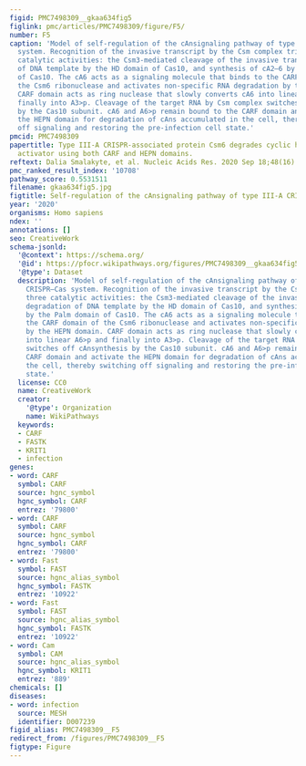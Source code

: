 ```yaml
---
figid: PMC7498309__gkaa634fig5
figlink: pmc/articles/PMC7498309/figure/F5/
number: F5
caption: 'Model of self-regulation of the cAnsignaling pathway of type III-A CRISPR–Cas
  system. Recognition of the invasive transcript by the Csm complex triggers three
  catalytic activities: the Csm3-mediated cleavage of the invasive transcript, degradation
  of DNA template by the HD domain of Cas10, and synthesis of cA2–6 by the Palm domain
  of Cas10. The cA6 acts as a signaling molecule that binds to the CARF domain of
  the Csm6 ribonuclease and activates non-specific RNA degradation by the HEPN domain.
  CARF domain acts as ring nuclease that slowly converts cA6 into linear A6>p and
  finally into A3>p. Cleavage of the target RNA by Csm complex switches off cAnsynthesis
  by the Cas10 subunit. cA6 and A6>p remain bound to the CARF domain and activate
  the HEPN domain for degradation of cAns accumulated in the cell, thereby switching
  off signaling and restoring the pre-infection cell state.'
pmcid: PMC7498309
papertitle: Type III-A CRISPR-associated protein Csm6 degrades cyclic hexa-adenylate
  activator using both CARF and HEPN domains.
reftext: Dalia Smalakyte, et al. Nucleic Acids Res. 2020 Sep 18;48(16):9204-9217.
pmc_ranked_result_index: '10708'
pathway_score: 0.5531511
filename: gkaa634fig5.jpg
figtitle: Self-regulation of the cAnsignaling pathway of type III-A CRISPR–Cas system
year: '2020'
organisms: Homo sapiens
ndex: ''
annotations: []
seo: CreativeWork
schema-jsonld:
  '@context': https://schema.org/
  '@id': https://pfocr.wikipathways.org/figures/PMC7498309__gkaa634fig5.html
  '@type': Dataset
  description: 'Model of self-regulation of the cAnsignaling pathway of type III-A
    CRISPR–Cas system. Recognition of the invasive transcript by the Csm complex triggers
    three catalytic activities: the Csm3-mediated cleavage of the invasive transcript,
    degradation of DNA template by the HD domain of Cas10, and synthesis of cA2–6
    by the Palm domain of Cas10. The cA6 acts as a signaling molecule that binds to
    the CARF domain of the Csm6 ribonuclease and activates non-specific RNA degradation
    by the HEPN domain. CARF domain acts as ring nuclease that slowly converts cA6
    into linear A6>p and finally into A3>p. Cleavage of the target RNA by Csm complex
    switches off cAnsynthesis by the Cas10 subunit. cA6 and A6>p remain bound to the
    CARF domain and activate the HEPN domain for degradation of cAns accumulated in
    the cell, thereby switching off signaling and restoring the pre-infection cell
    state.'
  license: CC0
  name: CreativeWork
  creator:
    '@type': Organization
    name: WikiPathways
  keywords:
  - CARF
  - FASTK
  - KRIT1
  - infection
genes:
- word: CARF
  symbol: CARF
  source: hgnc_symbol
  hgnc_symbol: CARF
  entrez: '79800'
- word: CARF
  symbol: CARF
  source: hgnc_symbol
  hgnc_symbol: CARF
  entrez: '79800'
- word: Fast
  symbol: FAST
  source: hgnc_alias_symbol
  hgnc_symbol: FASTK
  entrez: '10922'
- word: Fast
  symbol: FAST
  source: hgnc_alias_symbol
  hgnc_symbol: FASTK
  entrez: '10922'
- word: Cam
  symbol: CAM
  source: hgnc_alias_symbol
  hgnc_symbol: KRIT1
  entrez: '889'
chemicals: []
diseases:
- word: infection
  source: MESH
  identifier: D007239
figid_alias: PMC7498309__F5
redirect_from: /figures/PMC7498309__F5
figtype: Figure
---
```

